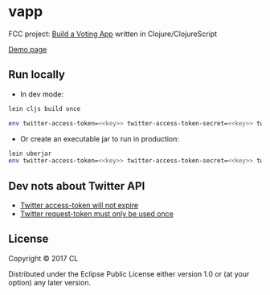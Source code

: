 # vapp

FCC project: [Build a Voting App](http://www.freecodecamp.cn/challenges/build-a-voting-app) written in Clojure/ClojureScript

[Demo page](http://www.cern.cc:5588)

## Run locally

* In dev mode:
```bash
lein cljs build once

env twitter-access-token=<<key>> twitter-access-token-secret=<<key>> twitter-api-key=<<key>> twitter-api-secret=<<key>> lein run
```

* Or create an executable jar to run in production:

```bash
lein uberjar
env twitter-access-token=<<key>> twitter-access-token-secret=<<key>> twitter-api-key=<<key>> twitter-api-secret=<<key>> java -jar -server -Dfile.encoding=UTF-8 ./target/vapp-0.1.0-SNAPSHOT-standalone.jar 
```

## Dev nots about Twitter API

* [Twitter access-token will not expire](http://stackoverflow.com/questions/8357568/do-twitter-access-token-expire)
* [Twitter request-token must only be used once](http://stackoverflow.com/questions/24210891/twitter-oauth-request-token-expiration)

## License

Copyright © 2017 CL

Distributed under the Eclipse Public License either version 1.0 or (at
your option) any later version.
